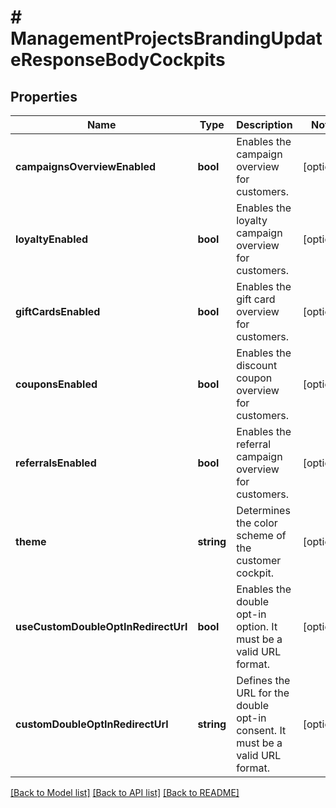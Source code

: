# # ManagementProjectsBrandingUpdateResponseBodyCockpits

## Properties

Name | Type | Description | Notes
------------ | ------------- | ------------- | -------------
**campaignsOverviewEnabled** | **bool** | Enables the campaign overview for customers. | [optional]
**loyaltyEnabled** | **bool** | Enables the loyalty campaign overview for customers. | [optional]
**giftCardsEnabled** | **bool** | Enables the gift card overview for customers. | [optional]
**couponsEnabled** | **bool** | Enables the discount coupon overview for customers. | [optional]
**referralsEnabled** | **bool** | Enables the referral campaign overview for customers. | [optional]
**theme** | **string** | Determines the color scheme of the customer cockpit. | [optional]
**useCustomDoubleOptInRedirectUrl** | **bool** | Enables the double opt-in option. It must be a valid URL format. | [optional]
**customDoubleOptInRedirectUrl** | **string** | Defines the URL for the double opt-in consent. It must be a valid URL format. | [optional]

[[Back to Model list]](../../README.md#models) [[Back to API list]](../../README.md#endpoints) [[Back to README]](../../README.md)

